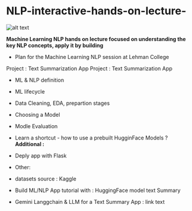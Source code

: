 # NLP-interactive-hands-on-lecture- 

![alt text]([http://url/to/img.png](https://github.com/AlbinaKrasykova/Intro-ML-NLP-lecture-notebook/blob/main/Text_Summary_App_Demo.gif))

**Machine Learning NLP hands on lecture focused on understanding the key NLP concepts, apply it by building**    

+ Plan for the Machine Learning NLP session at Lehman College 

Project : Text Summarization App
Project : Text Summarization App

+ ML & NLP definition
+ ML lifecycle
+ Data Cleaning, EDA, prepartion stages
+ Choosing a Model
+ Modle Evaluation
+ Learn a shortcut - how to use a prebuilt HugginFace Models ?
**Additional :**
+ Deply app with Flask 

+ Other:

+ datasets source : Kaggle
+ Build ML/NLP App tutorial with : HuggingFace model text Summary
+ Gemini Langgchain & LLM for a Text Summary App : link text
